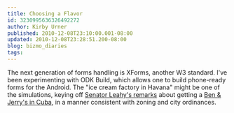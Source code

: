 ```yaml
---
title: Choosing a Flavor
id: 3230995636326492272
author: Kirby Urner
published: 2010-12-08T23:10:00.001-08:00
updated: 2010-12-08T23:28:51.200-08:00
blog: bizmo_diaries
tags: 
---
```


The next generation of forms handling is XForms, another W3 standard.  I've been experimenting with ODK Build, which allows one to build phone-ready forms for the Android.  The "ice cream factory in Havana" might be one of the simulations, keying off [Senator Leahy's remarks](http://www.discoverthenetworks.org/individualProfile.asp?indid=2038) about getting a [Ben & Jerry's in Cuba](http://mybizmo.blogspot.com/2010/06/hunger-project-on-synergeo.html), in a manner consistent with zoning and city ordinances.[](http://www.flickr.com/photos/17157315@N00/5245493111/)[](http://www.flickr.com/photos/17157315@N00/4867478861/)